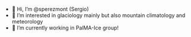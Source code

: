 - 👋 Hi, I’m @sperezmont (Sergio)
- 👀 I’m interested in glaciology mainly but also mountain climatology and meteorology
- 🌱 I’m currently working in PalMA-Ice group!
<!---
- 💞️ I’m looking to collaborate on ... 
- 📫 How to reach me ...
--->
<!---
sperezmont/sperezmont is a ✨ special ✨ repository because its `README.md` (this file) appears on your GitHub profile.
You can click the Preview link to take a look at your changes.
--->
